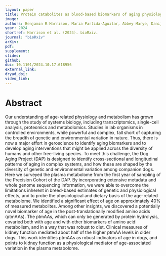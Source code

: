 ```yaml
---
layout: paper
title: Protein catabolites as blood-based biomarkers of aging physiology Findings from the Dog Aging Project.
image: 
authors: Benjamin R Harrison, Maria Partida-Aguilar, Abbey Marye, Danijel Djukovic, Mandy Kauffman, Matthew D Dunbar, Blaise L Mariner, Brianah M McCoy, Yadid M Algavi, Efrat Muller, Shiri Baum, Tal Bamberger, Dan Raftery, Kate E Creevy, Dog Aging Project Consortium (..., Jing Ma, ...), Anne Avery, Elhanan Borenstein, Noah Snyder-Mackler, Daniel E Promislow
year: 2024
shortref: Harrison et al. (2024). bioRxiv.
journal: "bioRxiv"
arXiv: 
pdf: 
supplement:
slides: 
github: 
doi: 10.1101/2024.10.17.618956
external_link:
dryad_doi:
video_link:
---
```


# Abstract

Our understanding of age-related physiology and metabolism has grown through the study of systems biology, including transcriptomics, single-cell analysis, proteomics and metabolomics. Studies in lab organisms in controlled environments, while powerful and complex, fall short of capturing the breadth of genetic and environmental variation in nature. Thus, there is now a major effort in geroscience to identify aging biomarkers and to develop aging interventions that might be applied across the diversity of humans and other free-living species. To meet this challenge, the Dog Aging Project (DAP) is designed to identify cross-sectional and longitudinal patterns of aging in complex systems, and how these are shaped by the diversity of genetic and environmental variation among companion dogs. Here we surveyed the plasma metabolome from the first year of sampling of the Precision Cohort of the DAP. By incorporating extensive metadata and whole genome sequencing information, we were able to overcome the limitations inherent in breed-based estimates of genetic and physiological effects, and to probe the physiological and dietary basis of the age-related metabolome. We identified a significant effect of age on approximately 40% of measured metabolites. Among other insights, we discovered a potentially novel biomarker of age in the post-translationally modified amino acids (ptmAAs). The ptmAAs, which can only be generated by protein hydrolysis, covaried both with age and with other biomarkers of amino acid metabolism, and in a way that was robust to diet. Clinical measures of kidney function mediated about half of the higher ptmAA levels in older dogs. This work identifies ptmAAs as robust indicators of age in dogs, and points to kidney function as a physiological mediator of age-associated variation in the plasma metabolome.

